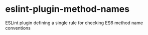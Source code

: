 # eslint-plugin-method-names
ESLint plugin defining a single rule for checking ES6 method name conventions

